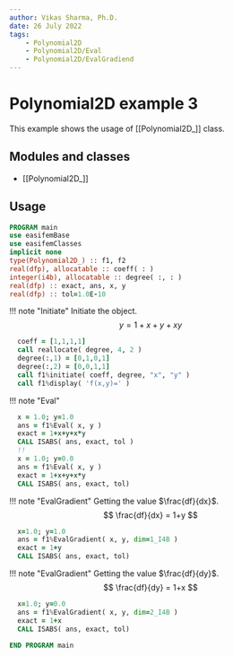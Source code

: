 ```yaml
---
author: Vikas Sharma, Ph.D.
date: 26 July 2022
tags:
    - Polynomial2D
    - Polynomial2D/Eval
    - Polynomial2D/EvalGradiend
---
```


# Polynomial2D example 3

This example shows the usage of [[Polynomial2D_]] class.

## Modules and classes

- [[Polynomial2D_]]

## Usage

```fortran
PROGRAM main
use easifemBase
use easifemClasses
implicit none
type(Polynomial2D_) :: f1, f2
real(dfp), allocatable :: coeff( : )
integer(i4b), allocatable :: degree( :, : )
real(dfp) :: exact, ans, x, y
real(dfp) :: tol=1.0E-10
```

!!! note "Initiate"
    Initiate the object.
$$
y=1+x+y+xy
$$

```fortran
  coeff = [1,1,1,1]
  call reallocate( degree, 4, 2 )
  degree(:,1) = [0,1,0,1]
  degree(:,2) = [0,0,1,1]
  call f1%initiate( coeff, degree, "x", "y" )
  call f1%display( 'f(x,y)=' )
```

!!! note "Eval"

```fortran
  x = 1.0; y=1.0
  ans = f1%Eval( x, y )
  exact = 1+x+y+x*y
  CALL ISABS( ans, exact, tol )
  !!
  x = 1.0; y=0.0
  ans = f1%Eval( x, y )
  exact = 1+x+y+x*y
  CALL ISABS( ans, exact, tol)
```

!!! note "EvalGradient"
    Getting the value $\frac{df}{dx}$.
$$
\frac{df}{dx} = 1+y
$$

```fortran
  x=1.0; y=1.0
  ans = f1%EvalGradient( x, y, dim=1_I4B )
  exact = 1+y
  CALL ISABS( ans, exact, tol)
```

!!! note "EvalGradient"
    Getting the value $\frac{df}{dy}$.
$$
\frac{df}{dy} = 1+x
$$

```fortran
  x=1.0; y=0.0
  ans = f1%EvalGradient( x, y, dim=2_I4B )
  exact = 1+x
  CALL ISABS( ans, exact, tol)
```

```fortran
END PROGRAM main
```
